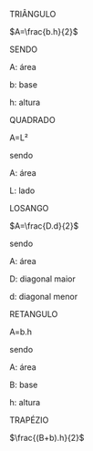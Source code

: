 TRIÂNGULO 

$A=\frac{b.h}{2}$

SENDO 


A: área


b: base


h: altura





QUADRADO 


A=L²


sendo


A: área



L: lado


LOSANGO

$A=\frac{D.d}{2}$


sendo


A: área

D: diagonal maior

d: diagonal menor 



RETANGULO


A=b.h

sendo

A: área


B: base


h: altura


TRAPÉZIO 


$\frac{(B+b).h}{2}$

